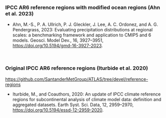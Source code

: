 ### IPCC AR6 reference regions with modified ocean regions (Ahn et al. 2023)

- Ahn, M.-S., P. A. Ullrich, P. J. Gleckler, J. Lee, A. C. Ordonez, and A. G. Pendergrass, 2023: Evaluating precipitation distributions at regional scales: a benchmarking framework and application to CMIP5 and 6 models. Geosci. Model Dev., 16, 3927–3951, https://doi.org/10.5194/gmd-16-3927-2023.

<br/>

### Original IPCC AR6 reference regions (Iturbide et al. 2020)
https://github.com/SantanderMetGroup/ATLAS/tree/devel/reference-regions
- Iturbide, M., and Coauthors, 2020: An update of IPCC climate reference regions for subcontinental analysis of climate model data: definition and aggregated datasets. Earth Syst. Sci. Data, 12, 2959–2970, https://doi.org/10.5194/essd-12-2959-2020.
